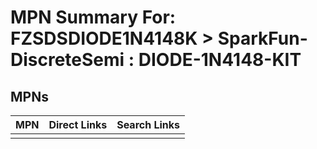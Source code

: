 



# MPN Summary For: FZSDSDIODE1N4148K > SparkFun-DiscreteSemi : DIODE-1N4148-KIT

## MPNs
  

|MPN|Direct Links|Search Links|
| :--- | :--- | :--- |
||||
